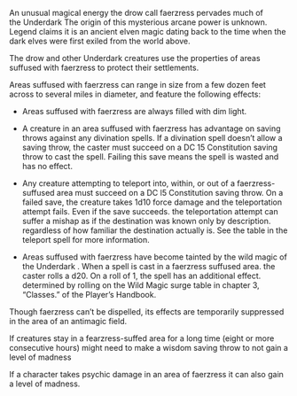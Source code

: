 An unusual magical energy the drow call faerzress pervades much of the Underdark The origin of this mysterious arcane power is unknown. Legend claims it is an ancient elven magic dating back to the time when the dark elves were first exiled from the world above.

The drow and other Underdark creatures use the properties of areas suffused with faerzress to protect their settlements.

Areas suffused with faerzress can range in size from a few dozen feet across to several miles in diameter, and feature the following effects:

- Areas suffused with faerzress are always filled with dim light.

- A creature in an area suffused with faerzress has advantage on saving throws against any divination spells. If a divination spell doesn’t allow a saving throw, the caster must succeed on a DC 15 Constitution saving throw to cast the spell. Failing this save means the spell is wasted and has no effect.

- Any creature attempting to teleport into, within, or out of a faerzress-suffused area must succeed on a DC l5 Constitution saving throw. On a failed save, the creature takes 1d10 force damage and the teleportation attempt fails. Even if the save succeeds. the teleportation attempt can suffer a mishap as if the destination was known only by description. regardless of how familiar the destination actually is. See the table in the teleport spell for more information.

- Areas suffused with faerzress have become tainted by the wild magic of the Underdark . When a spell is cast in a faerzress suffused area. the caster rolls a d20. On a roll of 1, the spell has an additional effect. determined by rolling on the Wild Magic surge table in chapter 3, “Classes.” of the Player’s Handbook.

Though faerzress can’t be dispelled, its effects are temporarily suppressed in the area of an antimagic field.

If creatures stay in a fearzress-suffed area for a long time (eight or more consecutive hours) might need to make a wisdom saving throw to not gain a level of madness

If a character takes psychic damage in an area of faerzress it can also gain a level of madness.